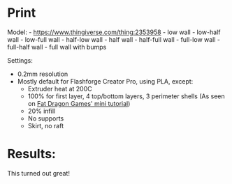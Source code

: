 # Print

Model:
    - https://www.thingiverse.com/thing:2353958
        - low wall
        - low-half wall
        - low-full wall
        - half-low wall
        - half wall
        - half-full wall
        - full-low wall
        - full-half wall
        - full wall with bumps

Settings:
- 0.2mm resolution
- Mostly default for Flashforge Creator Pro, using PLA, except:
    - Extruder heat at 200C
    - 100% for first layer, 4 top/bottom layers, 3 perimeter shells (As seen on [Fat Dragon Games' mini tutorial](https://www.youtube.com/watch?time_continue=716&v=AqEWl51s9Rw&feature=emb_logo))
    - 20% infill
    - No supports
    - Skirt, no raft

# Results:

This turned out great!
